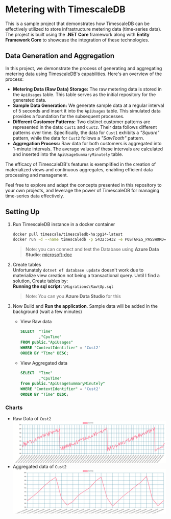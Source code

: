 # Metering with TimescaleDB
This is a sample project that demonstrates how TimescaleDB can be effectively utilized to store infrastructure metering data (time-series data). The project is built using the **.NET Core** framework along with **Entity Framework Core** to showcase the integration of these technologies.

## Data Generation and Aggregation
In this project, we demonstrate the process of generating and aggregating metering data using TimescaleDB's capabilities. Here's an overview of the process:

* **Metering Data (Raw Data) Storage:** The raw metering data is stored in the `ApiUsages` table. This table serves as the initial repository for the generated data.
* **Sample Data Generation:** We generate sample data at a regular interval of 5 seconds and insert it into the `ApiUsages` table. This simulated data provides a foundation for the subsequent processes.
* **Different Customer Patterns:** Two distinct customer patterns are represented in the data: `Cust1` and `Cust2`. Their data follows different patterns over time. Specifically, the data for `Cust1` exhibits a *"Square"* pattern, while the data for `Cust2` follows a *"SawTooth"* pattern.
* **Aggregation Process:** Raw data for both customers is aggregated into 1-minute intervals. The average values of these intervals are calculated and inserted into the `ApiUsageSummaryMinutely` table.

The efficacy of TimescaleDB's features is exemplified in the creation of materialized views and continuous aggregates, enabling efficient data processing and management.

Feel free to explore and adapt the concepts presented in this repository to your own projects, and leverage the power of TimescaleDB for managing time-series data effectively.

## Setting Up

1.  Run TimescaleDB instance in a docker container  
    ```sh
    docker pull timescale/timescaledb-ha:pg14-latest
    docker run -d --name timescaledb -p 5432:5432 -e POSTGRES_PASSWORD=password timescale/timescaledb-ha:pg14-latest
    ```
    > Note: you can connect and test the Database using **Azure Data Studio**: [microsoft-doc](https://learn.microsoft.com/en-us/sql/azure-data-studio/download-azure-data-studio?view=sql-server-ver16&tabs=redhat-install%2Credhat-uninstall)

2.  Create tables  
    Unfortunately `dotnet ef database update` doesn't work due to materialize view creation not being a transactional query.
    Until I find a solution, Create tables by:  
    **Running the sql script:** `\Migrations\Raw\Up.sql`
    > Note: You can you **Azure Data Studio** for this

3.  Now Build and **Run the application**. Sample data will be added in the background (wait a few minutes)  
    *  View Raw data
        ```sql
        SELECT  "Time"
                ,"CpuTime"
        FROM public."ApiUsages"
        WHERE "ContextIdentifier" = 'Cust2'
        ORDER BY "Time" DESC;
        ```
    *  View Aggregated data
        ```sql
        SELECT  "Time"
                ,"CpuTime"
        from public."ApiUsageSummaryMinutely"
        WHERE "ContextIdentifier" = 'Cust2'
        ORDER BY "Time" DESC;
        ```

### Charts
*   Raw Data of `Cust2`
    ![Alt text](img/raw-data.png)
*   Aggregated data of `Cust2`
    ![Alt text](img/aggregated-data.png)